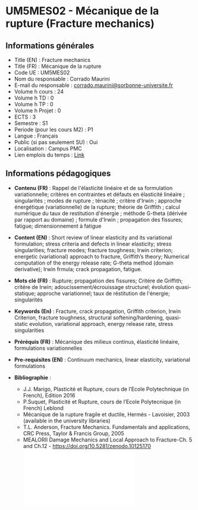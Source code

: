# UM5MES02 - Mécanique de la rupture (Fracture mechanics)   
## Informations générales  
 - Title (EN) : Fracture mechanics 
 - Title (FR) : Mécanique de la rupture 
 - Code UE : UM5MES02 
 - Nom du responsable : Corrado Maurini 
 - E-mail du responsable : corrado.maurini@sorbonne-universite.fr 
 - Volume h cours : 24 
 - Volume h TD : 0 
 - Volume h TP : 0 
 - Volume h Projet : 0 
 - ECTS : 3 
 - Semestre : S1 
 - Periode (pour les cours M2) : P1 
 - Langue : Français 
 - Public (si pas seulement SU) : Oui 
 - Localisation : Campus PMC 
 - Lien emplois du temps  : [Link](https://calendar.google.com/calendar/embed?src=uarpr9gmur6hj67ekrppomd2bg%40group.calendar.google.com&ctz=Europe%2FParis) 
  
## Informations pédagogiques  

 - **Contenu (FR)** : Rappel de l'élasticité linéaire et de sa formulation variationnelle; critères en contraintes et défauts en élasticité linéaire ; singularités ; modes de rupture ; ténacité ; critère d'Irwin ; approche énergétique (variationnelle) de la rupture; théorie de Griffith ; calcul numérique du taux de restitution d'énergie ; méthode G-theta (dérivée par rapport au domaine) ; formule d'Irwin ; propagation des fissures; fatigue; dimensionnement à fatigue 

 - **Content (EN)** : Short review of linear elasticity and its variational formulation; stress criteria and defects in linear elasticity;  stress singularities; fracture modes; fracture toughness; Irwin criterion; energetic (variational) approach to fracture, Griffith’s theory; Numerical computation of the energy release rate; G-theta method (domain derivative); Irwin frmula; crack propagation, fatigue. 

 - **Mots clé (FR)** : Rupture; propagation des fissures; Critére de Griffith; critére de Irwin; adoucissement/écrouissage structurel; évolution quasi-statique; approche variationnel; taux de réstitution de l'énergie; singularités 

 - **Keywords (En)** : Fracture, crack propagation, Griffith criterion, Irwin Criterion, fracture toughness, structural softening/hardening, quasi-static evolution, variational approach, energy release rate, stress singularities 

 - **Préréquis (FR)** : Mécanique des milieux continus, élasticité linéaire, formulations variationnelles  

 - **Pre-requisites (EN)** : Continuum mechanics, linear elasticity, variational formulations 

 - **Bibliographie** : 
   - J.J. Marigo, Plasticité et Rupture, cours de l’Ecole Polytechnique (in French), Edition 2016 
   - P.Suquet, Plasticité et Rupture, cours de l’Ecole Polytecnique (in French) Leblond 
   - Mécanique de la rupture fragile et ductile, Hermès - Lavoisier, 2003 (available in the university libraries) 
   - T.L. Anderson, Fracture Mechanics. Fundamentals and applications, CRC Press, Taylor & Francis Group, 2005 
   - MEALORII Damage Mechanics and Local Approach to Fracture-Ch. 5 and Ch.12 - https://doi.org/10.5281/zenodo.10125170 
   ![Figure](./src/figures/UM5MES02-fig.pdf) 
